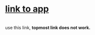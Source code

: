 # [link to app](https://filmodb.vercel.app/)
<br> use this link, <b> topmost link does not work.</b>
